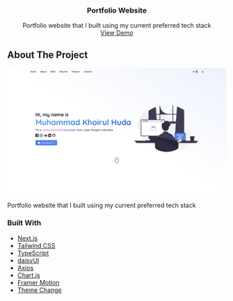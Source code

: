 <div id="top"></div>

<h3 align="center">Portfolio Website</h3>

  <p align="center">
    Portfolio website that I built using my current preferred tech stack
    <br />
    <a href="https://portfolio-huda-addelson.vercel.app/">View Demo</a>
  </p>
</div>

## About The Project

[![Product Name Screen Shot][product-screenshot]](https://portfolio-huda-addelson.vercel.app/)

Portfolio website that I built using my current preferred tech stack

### Built With

- [Next.js](https://nextjs.org/)
- [Tailwind CSS](https://tailwindcss.com)
- [TypeScript](https://www.typescriptlang.org)
- [daisyUI](https://daisyui.com)
- [Axios](https://axios-http.com/)
- [Chart.js](https://www.chartjs.org)
- [Framer Motion](https://www.framer.com/)
- [Theme Change](https://github.com/saadeghi/theme-change)

[product-screenshot]: public/projects/portfolio.png

